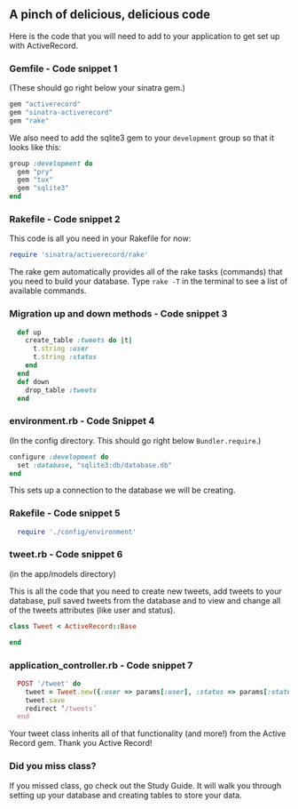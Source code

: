 

## A pinch of delicious, delicious code

Here is the code that you will need to add to your application to get set up with ActiveRecord.

### Gemfile - Code snippet 1
(These should go right below your sinatra gem.)

```ruby 
gem "activerecord"
gem "sinatra-activerecord"
gem "rake"
```

We also need to add the sqlite3 gem to your `development` group so that it looks like this:

```ruby
group :development do
  gem "pry"
  gem "tux"
  gem "sqlite3"
end
```

### Rakefile - Code snippet 2

This code is all you need in your Rakefile for now:

```ruby
require 'sinatra/activerecord/rake' 
```

The rake gem automatically provides all of the rake tasks (commands) that you need to build your database. Type `rake -T` in the terminal to see a list of available commands.

### Migration up and down methods - Code snippet 3
```ruby
  def up
    create_table :tweets do |t|
      t.string :user
      t.string :status
    end
  end
  def down
    drop_table :tweets
  end
```

### environment.rb  - Code Snippet 4
(In the config directory. This should go right below `Bundler.require`.)

```ruby
configure :development do
  set :database, "sqlite3:db/database.db"
end
```

This sets up a connection to the database we will be creating.

### Rakefile - Code snippet 5
```ruby
  require './config/environment'
```


### tweet.rb - Code snippet 6
(in the app/models directory)

This is all the code that you need to create new tweets, add tweets to your database, pull saved tweets from the database and to view and change all of the tweets attributes (like user and status).

```ruby
class Tweet < ActiveRecord::Base

end
```

### application_controller.rb - Code snippet 7

```ruby
  POST '/tweet' do
    tweet = Tweet.new({:user => params[:user], :status => params[:status]})
    tweet.save
    redirect ‘/tweets’
  end

```

Your tweet class inherits all of that functionality (and more!) from the Active Record gem. Thank you Active Record!

### Did you miss class?

If you missed class, go check out the Study Guide. It will walk you through setting up your database and creating tables to store your data.

